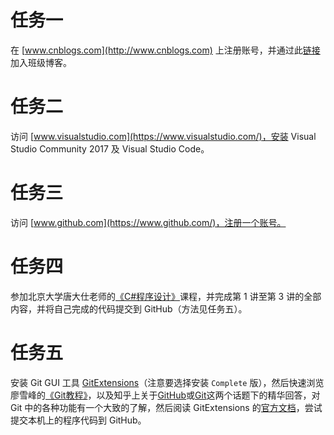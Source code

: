 # 任务一
在 [www.cnblogs.com](http://www.cnblogs.com) 上注册账号，并通过此[链接](http://edu.cnblogs.com/campus/nbkxjs/xdrj2/join?id=CfDJ8N7AeFYNSk1Put6Iydpme2Yq27V-kSRnu2mv3OhPe3KblYlqjijIJVNq1UbHoH5aQgVzNl8IidLc2TSJD-AEt1L3LEZm9L7dfF4rzbOdUBHlVItGEJ3jfv9DOFdjxDUgj8nBy53UradfK0NMtZLvowM)加入班级博客。

# 任务二
访问 [www.visualstudio.com](https://www.visualstudio.com/)，安装 Visual Studio Community 2017 及 Visual Studio Code。

# 任务三
访问 [www.github.com](https://www.github.com/)，注册一个账号。

# 任务四
参加北京大学唐大仕老师的[《C#程序设计》](http://www.icourse163.org/course/csharp003-1001663016)课程，并完成第 1 讲至第 3 讲的全部内容，并将自己完成的代码提交到 GitHub（方法见任务五）。

# 任务五
安装 Git GUI 工具 [GitExtensions](https://github.com/gitextensions/gitextensions/releases)（注意要选择安装 `Complete` 版），然后快速浏览廖雪峰的[《Git教程》](https://www.liaoxuefeng.com/wiki/0013739516305929606dd18361248578c67b8067c8c017b000)，以及知乎上关于[GitHub](https://www.zhihu.com/topic/19566035/top-answers)或[Git](https://www.zhihu.com/topic/19557710/top-answers)这两个话题下的精华回答，对 Git 中的各种功能有一个大致的了解，然后阅读 GitExtensions 的[官方文档](http://gitextensions.github.io/)，尝试提交本机上的程序代码到 GitHub。